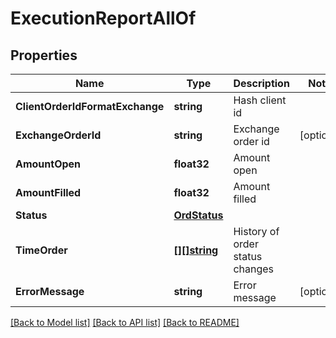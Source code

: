 # ExecutionReportAllOf

## Properties

Name | Type | Description | Notes
------------ | ------------- | ------------- | -------------
**ClientOrderIdFormatExchange** | **string** | Hash client id | 
**ExchangeOrderId** | **string** | Exchange order id | [optional] 
**AmountOpen** | **float32** | Amount open | 
**AmountFilled** | **float32** | Amount filled | 
**Status** | [**OrdStatus**](OrdStatus.md) |  | 
**TimeOrder** | [**[][]string**](array.md) | History of order status changes | 
**ErrorMessage** | **string** | Error message | [optional] 

[[Back to Model list]](../README.md#documentation-for-models) [[Back to API list]](../README.md#documentation-for-api-endpoints) [[Back to README]](../README.md)


